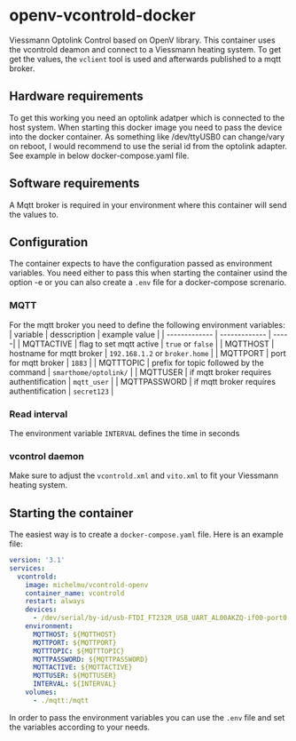 # openv-vcontrold-docker

Viessmann Optolink Control based on OpenV library.
This container uses the vcontrold deamon and connect to a Viessmann heating system. To get get the values, the `vclient` tool is used and afterwards published to a mqtt broker.

## Hardware requirements

To get this working you need an optolink adatper which is connected to the host system. When starting this docker image you need to pass the device into the docker container. As something like /dev/ttyUSB0 can change/vary on reboot, I would recommend to use the serial id from the optolink adapter. See example in below docker-compose.yaml file.

## Software requirements

A Mqtt broker is required in your environment where this container will send the values to.

## Configuration

The container expects to have the configuration passed as environment variables. You need either to pass this when starting the container usind the option -e or you can also create a `.env` file for a docker-compose screnario. 

### MQTT

For the mqtt broker you need to define the following environment variables:
| variable      | desscription     | example value  |
| ------------- | ------------- | -----|
| MQTTACTIVE    | flag to set mqtt active | `true` or `false` |
| MQTTHOST      | hostname for mqtt broker | `192.168.1.2` or `broker.home` |
| MQTTPORT      | port for mqtt broker     |  `1883` |
| MQTTTOPIC     | prefix for topic followed by the command | `smarthome/optolink/` |
| MQTTUSER      | if mqtt broker requires authentification |  `mqtt_user` |
| MQTTPASSWORD  | if mqtt broker requires authentification |  `secret123` |

### Read interval

The environment variable `INTERVAL` defines the time in seconds

### vcontrol daemon

Make sure to adjust the `vcontrold.xml` and `vito.xml` to fit your Viessmann heating system.

## Starting the container

The easiest way is to create a `docker-compose.yaml` file. Here is an example file:

```yaml
version: '3.1'
services:
  vcontrold:
    image: michelmu/vcontrold-openv
    container_name: vcontrold
    restart: always
    devices:
      - /dev/serial/by-id/usb-FTDI_FT232R_USB_UART_AL00AKZQ-if00-port0:/dev/ttyUSB0
    environment:
      MQTTHOST: ${MQTTHOST}
      MQTTPORT: ${MQTTPORT}
      MQTTTOPIC: ${MQTTTOPIC}
      MQTTPASSWORD: ${MQTTPASSWORD}
      MQTTACTIVE: ${MQTTACTIVE}
      MQTTUSER: ${MQTTUSER}
      INTERVAL: ${INTERVAL}
    volumes:
      - ./mqtt:/mqtt

```

In order to pass the environment variables you can use the `.env` file and set the variables according to your needs.
